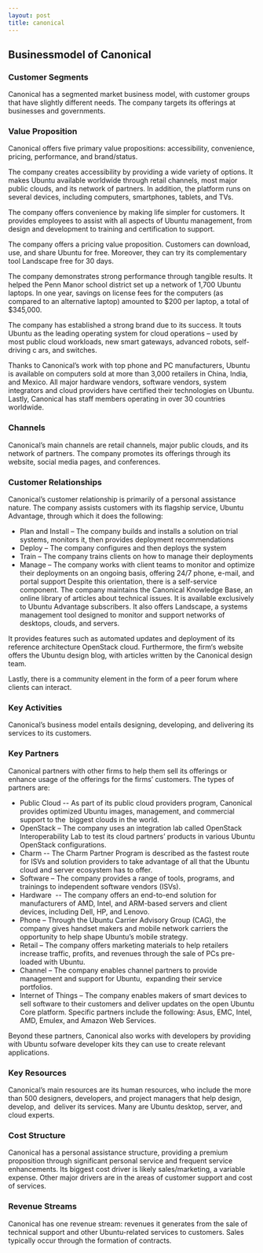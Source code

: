 ```yaml
---
layout: post
title: canonical
---
```


Businessmodel of Canonical
---------------------------

### Customer Segments

Canonical has a segmented market business model, with customer groups that have slightly different needs. The company targets its offerings at businesses and governments.

### Value Proposition

Canonical offers five primary value propositions: accessibility, convenience, pricing, performance, and brand/status.

The company creates accessibility by providing a wide variety of options. It makes Ubuntu available worldwide through retail channels, most major public clouds, and its network of partners. In addition, the platform runs on several devices, including computers, smartphones, tablets, and TVs.

The company offers convenience by making life simpler for customers. It provides employees to assist with all aspects of Ubuntu management, from design and development to training and certification to support.

The company offers a pricing value proposition. Customers can download, use, and share Ubuntu for free. Moreover, they can try its complementary tool Landscape free for 30 days.

The company demonstrates strong performance through tangible results. It helped the Penn Manor school district set up a network of 1,700 Ubuntu laptops. In one year, savings on license fees for the computers (as compared to an alternative laptop) amounted to $200 per laptop, a total of $345,000.

The company has established a strong brand due to its success. It touts Ubuntu as the leading operating system for cloud operations – used by most public cloud workloads, new smart gateways, advanced robots, self-driving c ars, and switches.

Thanks to Canonical’s work with top phone and PC manufacturers, Ubuntu is available on computers sold at more than 3,000 retailers in China, India, and Mexico. All major hardware vendors, software vendors, system integrators and cloud providers have certified their technologies on Ubuntu. Lastly, Canonical has staff members operating in over 30 countries worldwide.

### Channels

Canonical’s main channels are retail channels, major public clouds, and its network of partners. The company promotes its offerings through its website, social media pages, and conferences.

### Customer Relationships

Canonical’s customer relationship is primarily of a personal assistance nature. The company assists customers with its flagship service, Ubuntu Advantage, through which it does the following:

 * Plan and Install – The company builds and installs a solution on trial systems, monitors it, then provides deployment recommendations
* Deploy – The company configures and then deploys the system
* Train – The company trains clients on how to manage their deployments
* Manage – The company works with client teams to monitor and optimize their deployments on an ongoing basis, offering 24/7 phone, e-mail, and portal support
 Despite this orientation, there is a self-service component. The company maintains the Canonical Knowledge Base, an online library of articles about technical issues. It is available exclusively to Ubuntu Advantage subscribers. It also offers Landscape, a systems management tool designed to monitor and support networks of desktops, clouds, and servers.

It provides features such as automated updates and deployment of its reference architecture OpenStack cloud. Furthermore, the firm‘s website offers the Ubuntu design blog, with articles written by the Canonical design team.

Lastly, there is a community element in the form of a peer forum where clients can interact.

### Key Activities

Canonical’s business model entails designing, developing, and delivering its services to its customers.

### Key Partners

Canonical partners with other firms to help them sell its offerings or enhance usage of the offerings for the firms’ customers. The types of partners are:

 * Public Cloud -- As part of its public cloud providers program, Canonical provides optimized Ubuntu images, management, and commercial support to the  biggest clouds in the world.
* OpenStack – The company uses an integration lab called OpenStack Interoperability Lab to test its cloud partners’ products in various Ubuntu OpenStack configurations.
* Charm -- The Charm Partner Program is described as the fastest route for ISVs and solution providers to take advantage of all that the Ubuntu cloud and server ecosystem has to offer.
* Software – The company provides a range of tools, programs, and trainings to independent software vendors (ISVs).
* Hardware  -- The company offers an end-to-end solution for manufacturers of AMD, Intel, and ARM-based servers and client devices, including Dell, HP, and Lenovo.
* Phone – Through the Ubuntu Carrier Advisory Group (CAG), the company gives handset makers and mobile network carriers the opportunity to help shape Ubuntu’s mobile strategy.
* Retail – The company offers marketing materials to help retailers increase traffic, profits, and revenues through the sale of PCs pre-loaded with Ubuntu.
* Channel – The company enables channel partners to provide management and support for Ubuntu,  expanding their service portfolios.
* Internet of Things – The company enables makers of smart devices to sell software to their customers and deliver updates on the open Ubuntu Core platform.
 Specific partners include the following: Asus, EMC, Intel, AMD, Emulex, and Amazon Web Services.

Beyond these partners, Canonical also works with developers by providing with Ubuntu sofware developer kits they can use to create relevant applications.

### Key Resources

Canonical’s main resources are its human resources, who include the more than 500 designers, developers, and project managers that help design, develop, and  deliver its services. Many are Ubuntu desktop, server, and cloud experts.

### Cost Structure

Canonical has a personal assistance structure, providing a premium proposition through significant personal service and frequent service enhancements. Its biggest cost driver is likely sales/marketing, a variable expense. Other major drivers are in the areas of customer support and cost of services.

### Revenue Streams

Canonical has one revenue stream: revenues it generates from the sale of technical support and other Ubuntu-related services to customers. Sales typically occur through the formation of contracts.
